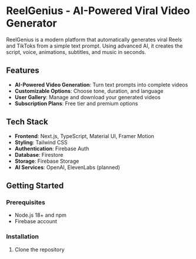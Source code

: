 # ReelGenius - AI-Powered Viral Video Generator

ReelGenius is a modern platform that automatically generates viral Reels and TikToks from a simple text prompt. Using advanced AI, it creates the script, voice, animations, subtitles, and music in seconds.

## Features

- **AI-Powered Video Generation**: Turn text prompts into complete videos
- **Customizable Options**: Choose tone, duration, and language
- **User Gallery**: Manage and download your generated videos
- **Subscription Plans**: Free tier and premium options

## Tech Stack

- **Frontend**: Next.js, TypeScript, Material UI, Framer Motion
- **Styling**: Tailwind CSS
- **Authentication**: Firebase Auth
- **Database**: Firestore
- **Storage**: Firebase Storage
- **AI Services**: OpenAI, ElevenLabs (planned)
## Getting Started

### Prerequisites

- Node.js 18+ and npm
- Firebase account

### Installation

1. Clone the repository
